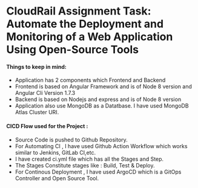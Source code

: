 # CloudRail Assignment Task: Automate the Deployment and Monitoring of a Web Application Using Open-Source Tools

#### Things to keep in mind: 
  - Application has 2 components which Frontend and Backend
  - Frontend is based on Angular Framework and is of Node 8 version and Angular Cli Version 1.7.3
  - Backend is based on Nodejs and express and is of Node 8 version
  - Application also use MongoDB as a Datatbase. I have used MongoDB Atlas Cluster URI.


#### CICD Flow used for the Project :
  - Source Code is pushed to Github Repository.
  - For Automating CI , I have used Github Action Workflow which works similar to Jenkins, GitLab CI,etc.
  - I have created ci.yml file which has all the Stages and Step.
  - The Stages Constitute stages like : Build, Test & Deploy.
  - For Continous Deployment , I have used ArgoCD which is a GitOps Controller and Open Source Tool.
  

